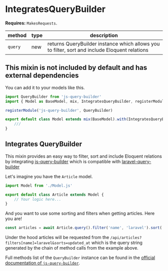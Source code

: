 # IntegratesQueryBuilder

**Requires:** `MakesRequests`.

| method | type | description |
| - | - | - |
| `query` | new | returns QueryBuilder instance which allows you to filter, sort and include Eloquent relations |

## This mixin is not included by default and has external dependencies

You can add it to your models like this.

```js
import QueryBuilder from 'js-query-builder'
import { Model as BaseModel, mix, IntegratesQueryBuilder, registerModule } from 'javel'

registerModule('js-query-builder', QueryBuilder)

export default class Model extends mix(BaseModel).with(IntegratesQueryBuilder) {
    ///
}
```

## Integrates QueryBuilder

This mixin provides an easy way to filter, sort and include Eloquent relations by integrating [js-query-builder](https://github.com/coderello/js-query-builder) which is compatible with [laravel-query-builder](https://github.com/spatie/laravel-query-builder)

Let's imagine you have the `Article` model.

```js
import Model from './Model.js'

export default class Article extends Model {
    // Your logic here...
}
```

And you want to use some sorting and filters when getting articles. Here you are!

```js
const articles = await Article.query().filter('name', 'laravel').sort('updated_at').get()
```

Under the hood articles will be requested from the `/api/articles?filters[name]=laravel&sorts=updated_at` which is the query string generated by the chain of method calls from the example above.

Full methods list of the `QueryBuilder` instance can be found in the [official documentation of `js-query-builder`](https://github.com/coderello/js-query-builder).
